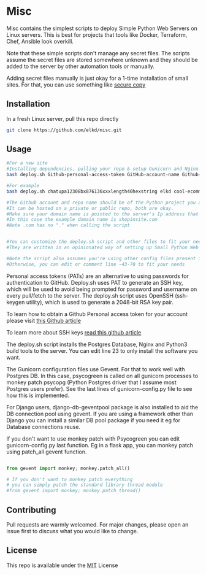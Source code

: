 # Misc

Misc contains the simplest scripts to deploy Simple Python Web Servers on Linux servers. This is best for projects that tools like Docker, Terraform, Chef, Ansible look overkill.

Note that these simple scripts don't manage any secret files. The scripts assume the secret files are stored somewhere unknown and they should be added to the server by other automation tools or manually. 

Adding secret files manually is just okay for a 1-time installation of small sites. For that, you can use something like [secure copy](https://linux.die.net/man/1/scp)


## Installation

In a fresh Linux server, pull this repo directly

```bash
git clone https://github.com/elkd/misc.git
```

## Usage

```bash
#For a new site
#Installing dependencies, pulling your repo & setup Gunicorn and Nginx
bash deploy.sh Github-personal-access-token GitHub-account-name Github-repo-name domain-name-without-TLD TLD

#For example
bash deploy.sh chatupa12308bx876136xxxlength40hexstring elkd cool-ecommerce-shop shopingsite com

#The Github account and repo name should be of the Python project you are deploying.
#It can be hosted on a private or public repo, both are okay.
#Make sure your domain name is pointed to the server's Ip address that this script will run
#In this case the example domain name is shopinsite.com
#Note .com has no "." when calling the script   


#You can customize the deploy.sh script and other files to fit your needs, they are very simple.
#They are written in an opinionated way of setting up Small Python Web Applications

#Note the script also assumes you're using other config files present in this repo as well. 
#Otherwise, you can edit or comment line ~43-70 to fit your needs
```
Personal access tokens (PATs) are an alternative to using passwords for authentication to GitHub. Deploy.sh uses PAT to generate an SSH key, which will be used to avoid being prompted for password and username on every pull/fetch to the server. The deploy.sh script uses OpenSSH (ssh-keygen utility), which is used to generate a 2048-bit RSA key pair.

To learn how to obtain a Github Personal access token for your account please visit [this Github article](https://docs.github.com/en/github/authenticating-to-github/creating-a-personal-access-token)

To learn more about SSH keys [read this github article](https://docs.github.com/en/authentication/connecting-to-github-with-ssh/generating-a-new-ssh-key-and-adding-it-to-the-ssh-agent)

The deploy.sh script installs the Postgres Database, Nginx and Python3 build tools to the server. You can edit line 23 to only install the software you want.

The Gunicorn configuration files use Gevent. For that to work well with Postgres DB. In this case, psycogreen is called on all gunicorn processes to monkey patch psycopg (Python Postgres driver that I assume most Postgres users prefer). See the last lines of gunicorn-config.py file to see how this is implemented.

For Django users, django-db-geventpool package is also installed to aid the DB connection pool using gevent. If you are using a framework other than Django you can install a similar DB pool package if you need it eg for Database connections reuse.

If you don't want to use monkey patch with Psycogreen you can edit gunicorn-config.py last function. Eg in a flask app, you can monkey patch using patch_all gevent function.

```python

from gevent import monkey; monkey.patch_all()

# If you don't want to monkey patch everything
# you can simply patch the standard library thread module
#from gevent import monkey; monkey.patch_thread()

```
 

## Contributing
Pull requests are warmly welcomed. 
For major changes, please open an issue first to discuss what you would like to change.



## License
This repo is available under the [MIT](https://choosealicense.com/licenses/mit/) License
